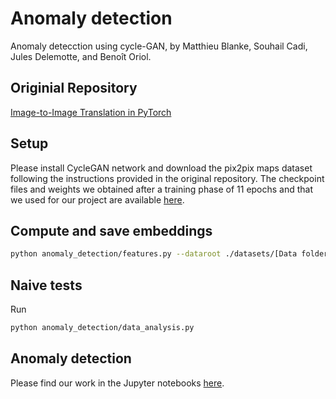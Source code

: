 # Anomaly detection

Anomaly detecction using cycle-GAN, by Matthieu Blanke, Souhail Cadi, Jules Delemotte, and Benoît Oriol.

## Originial Repository 

[Image-to-Image Translation in PyTorch ](https://github.com/junyanz/pytorch-CycleGAN-and-pix2pix)

## Setup

Please install CycleGAN network and download the pix2pix maps dataset following the instructions provided in the original repository.
The checkpoint files and weights we obtained after a training phase of 11 epochs and that we used for our project are available [here](https://drive.google.com/drive/folders/1Mx4njifZawB06BkqDNBY2U6sT1i7uGlT?usp=sharing).

## Compute and save embeddings

```bash
python anomaly_detection/features.py --dataroot ./datasets/[Data folder] --name maps_cyclegan --model cycle_gan --gpu_ids -1
```

## Naive tests

Run 
```bash
python anomaly_detection/data_analysis.py
```

## Anomaly detection
Please find our work in the Jupyter notebooks [here](https://drive.google.com/file/d/1qr9_9XiEm-pW3jW0FLy37xIfX5apNW31/view?usp=sharing).
